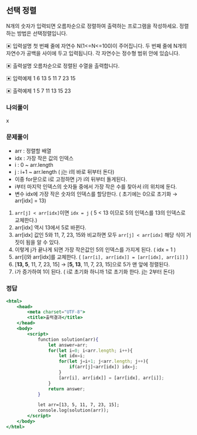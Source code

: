 ## 선택 정렬

N개의 숫자가 입력되면 오름차순으로 정렬하여 출력하는 프로그램을 작성하세요.
정렬하는 방법은 선택정렬입니다.

▣ 입력설명
첫 번째 줄에 자연수 N(1<=N<=100)이 주어집니다.
두 번째 줄에 N개의 자연수가 공백을  사이에 두고 입력됩니다. 각 자연수는 정수형 범위 안에
있습니다.

▣ 출력설명
오름차순으로 정렬된 수열을 출력합니다.

▣ 입력예제 1
6
13 5 11 7 23 15

▣ 출력예제 1
5 7 11 13 15 23

### 나의풀이 
x

### 문제풀이

- arr : 정렬할 배열
- idx : 가장 작은 값의 인덱스
- i : 0 ~ arr.length
- j : i+1 ~ arr.length ( j는 i의 바로 뒤부터 돈다)
- 이중 for문으로 i로 고정하면 j가 i의 뒤부터 돌게된다.
- i부터 마지막 인덱스의 숫자들 중에서 가장 작은 수를 찾아서 i의 위치에 둔다.
- 변수 idx에 가장 작은 숫자의 인덱스를 할당한다. ( 초기에는 0으로 초기화 → arr[idx] = 13)

1. `arr[j] < arr[idx]`이면 `idx = j` ( 5 < 13 이므로 5의 인덱스를 13의 인덱스로 교체한다.)
2. arr[idx] 역시 13에서 5로 바뀐다.
3.  arr[idx] 값인 5와 11, 7, 23, 15와 비교하면 모두 `arr[j] < arr[idx]` 해당 식이 거짓이 됨을 알 수 있다.
4. 이렇게 j가 끝나게 되면 가장 작은값인 5의 인덱스를 가지게 된다. ( idx = 1 )
5. arr[i]와 arr[idx]를 교체한다. ( `[arr[i], arr[idx]] = [arr[idx], arr[i]]` ) 
6. [**13, 5**, 11, 7, 23, 15] → [**5, 13**, 11, 7, 23, 15]으로 5가 맨 앞에 정렬된다. 
7. i가 증가하여 1이 된다. ( i로 초기화 하니까 1로 초기화 한다. j는 2부터 돈다)

### 정답

```jsx
<html>
    <head>
        <meta charset="UTF-8">
        <title>출력결과</title>
    </head>
    <body>
        <script>
            function solution(arr){
                let answer=arr;
                for(let i=0; i<arr.length; i++){
                    let idx=i;
                    for(let j=i+1; j<arr.length; j++){
                        if(arr[j]<arr[idx]) idx=j;
                    }
                    [arr[i], arr[idx]] = [arr[idx], arr[i]];
                } 
                return answer;
            }

            let arr=[13, 5, 11, 7, 23, 15];
            console.log(solution(arr)); 
        </script>
    </body>
</html>
```
